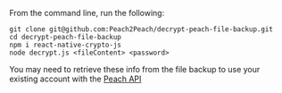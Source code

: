 From the command line, run the following:
```
git clone git@github.com:Peach2Peach/decrypt-peach-file-backup.git
cd decrypt-peach-file-backup
npm i react-native-crypto-js
node decrypt.js <fileContent> <password>
```
You may need to retrieve these info from the file backup to use your existing account with the [Peach API](https://docs.peachbitcoin.com/#introduction)
